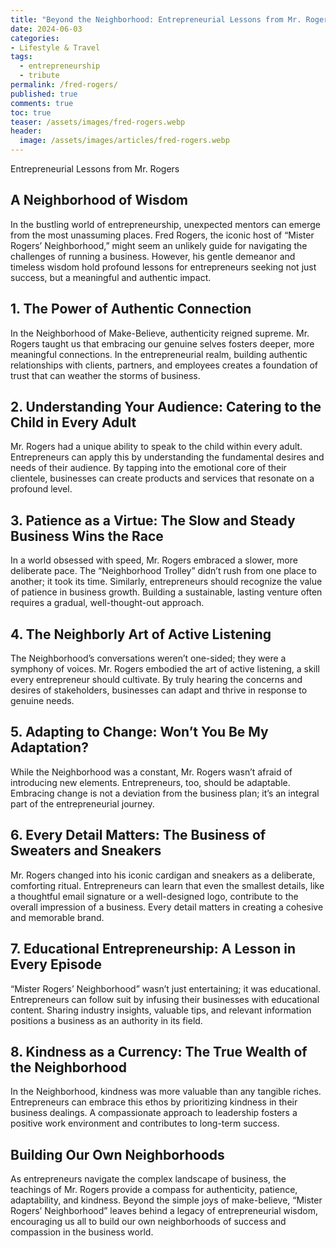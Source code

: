 ```yaml
---
title: "Beyond the Neighborhood: Entrepreneurial Lessons from Mr. Rogers"
date: 2024-06-03
categories:
- Lifestyle & Travel
tags:
  - entrepreneurship
  - tribute
permalink: /fred-rogers/
published: true
comments: true
toc: true
teaser: /assets/images/fred-rogers.webp
header:
  image: /assets/images/articles/fred-rogers.webp
---
```

Entrepreneurial Lessons from Mr. Rogers
<!--more--> 
## A Neighborhood of Wisdom

In the bustling world of entrepreneurship, unexpected mentors can emerge from the most unassuming places. Fred Rogers, the iconic host of “Mister Rogers’ Neighborhood,” might seem an unlikely guide for navigating the challenges of running a business. However, his gentle demeanor and timeless wisdom hold profound lessons for entrepreneurs seeking not just success, but a meaningful and authentic impact.

## 1. The Power of Authentic Connection

In the Neighborhood of Make-Believe, authenticity reigned supreme. Mr. Rogers taught us that embracing our genuine selves fosters deeper, more meaningful connections. In the entrepreneurial realm, building authentic relationships with clients, partners, and employees creates a foundation of trust that can weather the storms of business.

## 2. Understanding Your Audience: Catering to the Child in Every Adult

Mr. Rogers had a unique ability to speak to the child within every adult. Entrepreneurs can apply this by understanding the fundamental desires and needs of their audience. By tapping into the emotional core of their clientele, businesses can create products and services that resonate on a profound level.

## 3. Patience as a Virtue: The Slow and Steady Business Wins the Race

In a world obsessed with speed, Mr. Rogers embraced a slower, more deliberate pace. The “Neighborhood Trolley” didn’t rush from one place to another; it took its time. Similarly, entrepreneurs should recognize the value of patience in business growth. Building a sustainable, lasting venture often requires a gradual, well-thought-out approach.

## 4. The Neighborly Art of Active Listening

The Neighborhood’s conversations weren’t one-sided; they were a symphony of voices. Mr. Rogers embodied the art of active listening, a skill every entrepreneur should cultivate. By truly hearing the concerns and desires of stakeholders, businesses can adapt and thrive in response to genuine needs.

## 5. Adapting to Change: Won’t You Be My Adaptation?

While the Neighborhood was a constant, Mr. Rogers wasn’t afraid of introducing new elements. Entrepreneurs, too, should be adaptable. Embracing change is not a deviation from the business plan; it’s an integral part of the entrepreneurial journey.

## 6. Every Detail Matters: The Business of Sweaters and Sneakers

Mr. Rogers changed into his iconic cardigan and sneakers as a deliberate, comforting ritual. Entrepreneurs can learn that even the smallest details, like a thoughtful email signature or a well-designed logo, contribute to the overall impression of a business. Every detail matters in creating a cohesive and memorable brand.

## 7. Educational Entrepreneurship: A Lesson in Every Episode

“Mister Rogers’ Neighborhood” wasn’t just entertaining; it was educational. Entrepreneurs can follow suit by infusing their businesses with educational content. Sharing industry insights, valuable tips, and relevant information positions a business as an authority in its field.

## 8. Kindness as a Currency: The True Wealth of the Neighborhood

In the Neighborhood, kindness was more valuable than any tangible riches. Entrepreneurs can embrace this ethos by prioritizing kindness in their business dealings. A compassionate approach to leadership fosters a positive work environment and contributes to long-term success.

## Building Our Own Neighborhoods

As entrepreneurs navigate the complex landscape of business, the teachings of Mr. Rogers provide a compass for authenticity, patience, adaptability, and kindness. Beyond the simple joys of make-believe, “Mister Rogers’ Neighborhood” leaves behind a legacy of entrepreneurial wisdom, encouraging us all to build our own neighborhoods of success and compassion in the business world.
